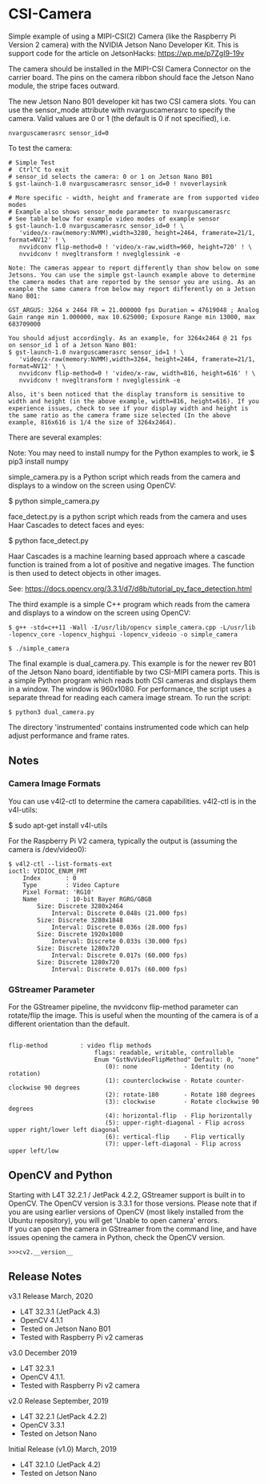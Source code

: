 # CSI-Camera
Simple example of using a MIPI-CSI(2) Camera (like the Raspberry Pi Version 2 camera) with the NVIDIA Jetson Nano Developer Kit. This is support code for the article on JetsonHacks: https://wp.me/p7ZgI9-19v

The camera should be installed in the MIPI-CSI Camera Connector on the carrier board. The pins on the camera ribbon should face the Jetson Nano module, the stripe faces outward.

The new Jetson Nano B01 developer kit has two CSI camera slots. You can use the sensor_mode attribute with nvarguscamerasrc to specify the camera. Valid values are 0 or 1 (the default is 0 if not specified), i.e.

```
nvarguscamerasrc sensor_id=0
```

To test the camera:

```
# Simple Test
#  Ctrl^C to exit
# sensor_id selects the camera: 0 or 1 on Jetson Nano B01
$ gst-launch-1.0 nvarguscamerasrc sensor_id=0 ! nvoverlaysink

# More specific - width, height and framerate are from supported video modes
# Example also shows sensor_mode parameter to nvarguscamerasrc
# See table below for example video modes of example sensor
$ gst-launch-1.0 nvarguscamerasrc sensor_id=0 ! \
   'video/x-raw(memory:NVMM),width=3280, height=2464, framerate=21/1, format=NV12' ! \
   nvvidconv flip-method=0 ! 'video/x-raw,width=960, height=720' ! \
   nvvidconv ! nvegltransform ! nveglglessink -e

Note: The cameras appear to report differently than show below on some Jetsons. You can use the simple gst-launch example above to determine the camera modes that are reported by the sensor you are using. As an example the same camera from below may report differently on a Jetson Nano B01:

GST_ARGUS: 3264 x 2464 FR = 21.000000 fps Duration = 47619048 ; Analog Gain range min 1.000000, max 10.625000; Exposure Range min 13000, max 683709000 

You should adjust accordingly. As an example, for 3264x2464 @ 21 fps on sensor_id 1 of a Jetson Nano B01:
$ gst-launch-1.0 nvarguscamerasrc sensor_id=1 ! \
   'video/x-raw(memory:NVMM),width=3264, height=2464, framerate=21/1, format=NV12' ! \
   nvvidconv flip-method=0 ! 'video/x-raw, width=816, height=616' ! \
   nvvidconv ! nvegltransform ! nveglglessink -e

Also, it's been noticed that the display transform is sensitive to width and height (in the above example, width=816, height=616). If you experience issues, check to see if your display width and height is the same ratio as the camera frame size selected (In the above example, 816x616 is 1/4 the size of 3264x2464).
```

There are several examples:

Note: You may need to install numpy for the Python examples to work, ie $ pip3 install numpy

simple_camera.py is a Python script which reads from the camera and displays to a window on the screen using OpenCV:

$ python simple_camera.py

face_detect.py is a python script which reads from the camera and uses  Haar Cascades to detect faces and eyes:

$ python face_detect.py

Haar Cascades is a machine learning based approach where a cascade function is trained from a lot of positive and negative images. The function is then used to detect objects in other images. 

See: https://docs.opencv.org/3.3.1/d7/d8b/tutorial_py_face_detection.html 

The third example is a simple C++ program which reads from the camera and displays to a window on the screen using OpenCV:

```
$ g++ -std=c++11 -Wall -I/usr/lib/opencv simple_camera.cpp -L/usr/lib -lopencv_core -lopencv_highgui -lopencv_videoio -o simple_camera

$ ./simple_camera
```

The final example is dual_camera.py. This example is for the newer rev B01 of the Jetson Nano board, identifiable by two CSI-MIPI camera ports. This is a simple Python program which reads both CSI cameras and displays them in a window. The window is 960x1080. For performance, the script uses a separate thread for reading each camera image stream. To run the script:

```
$ python3 dual_camera.py
```

The directory 'instrumented' contains instrumented code which can help adjust performance and frame rates.

<h2>Notes</h2>

<h3>Camera Image Formats</h3>
You can use v4l2-ctl to determine the camera capabilities. v4l2-ctl is in the v4l-utils:

$ sudo apt-get install v4l-utils

For the Raspberry Pi V2 camera, typically the output is (assuming the camera is /dev/video0):

```
$ v4l2-ctl --list-formats-ext
ioctl: VIDIOC_ENUM_FMT
	Index       : 0
	Type        : Video Capture
	Pixel Format: 'RG10'
	Name        : 10-bit Bayer RGRG/GBGB
		Size: Discrete 3280x2464
			Interval: Discrete 0.048s (21.000 fps)
		Size: Discrete 3280x1848
			Interval: Discrete 0.036s (28.000 fps)
		Size: Discrete 1920x1080
			Interval: Discrete 0.033s (30.000 fps)
		Size: Discrete 1280x720
			Interval: Discrete 0.017s (60.000 fps)
		Size: Discrete 1280x720
			Interval: Discrete 0.017s (60.000 fps)
```

<h3>GStreamer Parameter</h3>
For the GStreamer pipeline, the nvvidconv flip-method parameter can rotate/flip the image. This is useful when the mounting of the camera is of a different orientation than the default.

```

flip-method         : video flip methods
                        flags: readable, writable, controllable
                        Enum "GstNvVideoFlipMethod" Default: 0, "none"
                           (0): none             - Identity (no rotation)
                           (1): counterclockwise - Rotate counter-clockwise 90 degrees
                           (2): rotate-180       - Rotate 180 degrees
                           (3): clockwise        - Rotate clockwise 90 degrees
                           (4): horizontal-flip  - Flip horizontally
                           (5): upper-right-diagonal - Flip across upper right/lower left diagonal
                           (6): vertical-flip    - Flip vertically
                           (7): upper-left-diagonal - Flip across upper left/low
```

<h2>OpenCV and Python</h2>
Starting with L4T 32.2.1 / JetPack 4.2.2, GStreamer support is built in to OpenCV.
The OpenCV version is 3.3.1 for those versions. Please note that if you are using
earlier versions of OpenCV (most likely installed from the Ubuntu repository), you
will get 'Unable to open camera' errors.
<br>
If you can open the camera in GStreamer from the command line, and have issues opening the camera in Python, check the OpenCV version. 

```
>>>cv2.__version__
```

<h2>Release Notes</h2>

v3.1 Release March, 2020
* L4T 32.3.1 (JetPack 4.3)
* OpenCV 4.1.1
* Tested on Jetson Nano B01
* Tested with Raspberry Pi v2 cameras

v3.0 December 2019
* L4T 32.3.1
* OpenCV 4.1.1.
* Tested with Raspberry Pi v2 camera

v2.0 Release September, 2019
* L4T 32.2.1 (JetPack 4.2.2)
* OpenCV 3.3.1
* Tested on Jetson Nano

Initial Release (v1.0) March, 2019
* L4T 32.1.0 (JetPack 4.2)
* Tested on Jetson Nano


